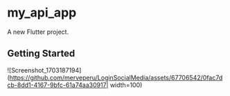 # my_api_app

A new Flutter project.

## Getting Started

![Screenshot_1703187194](https://github.com/merveperu/LoginSocialMedia/assets/67706542/0fac7dcb-8dd1-4167-9bfc-61a74aa30917| width=100)
